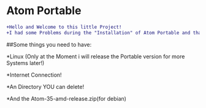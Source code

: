 # Atom Portable

```diff
+Hello and Welcome to this little Project!
+I had some Problems during the "Installation" of Atom Portable and thats why i am showing you how to do this!
```
##Some things you need to have:

*Linux (Only at the Moment i will release the Portable version for more Systems later!)

*Internet Connection!

*An Directory YOU can delete!

*And the Atom-35-amd-release.zip(for debian)
